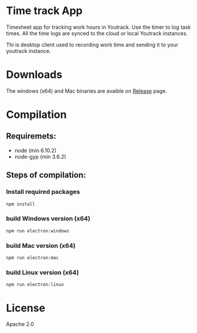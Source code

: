 # Time track App

Timesheet app for tracking work hours in Youtrack. Use the timer to log task times. All the time logs are synced to the cloud or local Youtrack instances.

Thi is desktop client used to recording work time and sending it to your youtrack instance. 

# Downloads 
The windows (x64) and Mac binaries are avaible on [Release](https://github.com/kleder/timetracker/releases) page.

# Compilation 

## Requiremets:
- node (min 6.10.2)
- node-gyp (min 3.6.2)

## Steps of compilation:

### Install required packages
`npm install`

### build Windows version (x64)
`npm run electron:windows`

### build Mac version (x64)
`npm run electron:mac`

### build Linux version (x64)
`npm run electron:linux`

# License
Apache 2.0
